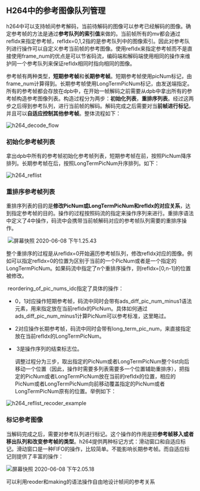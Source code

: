 ## H264中的参考图像队列管理

​	h264中可以支持帧间参考解码，当前待解码的图像可以参考已经解码的图像。确定参考帧的方法是通过**参考队列的索引值**来做的。当前帧所有的mv都会通过refIdx来指定参考帧，refIdx=0,1,2指的是参考队列中的图像索引。因此对参考队列进行操作可以自定义参考当前帧的参考图像。使用refIdx来指定参考帧而不是直接使用frame_num的优点是可以节省码流，编码端和解码端使用相同的操作来维护同一个参考队列来保证refIdx相同时指向相同的图像。

​	参考帧有两种类型，**短期参考帧**和**长期参考帧**。短期参考帧使用picNum标记，由frame_num计算得到。长期参考帧使用LongTermPicNum标记，由发送端指定。所有的参考帧都会存放在dpb中，在开始一帧解码之前需要从dpb中拿出所有的参考帧构造参考图像列表。构造过程分为两步：**初始化列表**，**重排序列表**。经过这两步之后得到参考队列，进行当前帧的解码。解码完成之后需要对当**前帧进行标记**，并且可以**自适应控制其他参考帧**。整体流程如下：

![h264_decode_flow](https://raw.githubusercontent.com/blue-streamer/picture/master/h264_decode_flow1.png?token=AMHBACBBB2NCX7DNJUSKMGS66L5GG)

### 初始化参考帧列表

​	拿出dpb中所有的参考帧初始化参考帧列表，短期参考帧在前，按照PicNum降序排列。长期参考帧在后，按照LongTermPicNum升序排列。如下：

![h264_reflist](https://raw.githubusercontent.com/blue-streamer/picture/master/h264_reflist.png?token=AMHBACDSCLEKKIZ6HJ2Y27S63XEWM)	

### 重排序参考帧列表

​	重排序列表的目的是**修改PicNum或LongTermPicNum和refIdx的对应关系**，达到指定参考帧的目的。操作的过程按照码流的指定来操作序列来进行。重排序语法中定义了4中操作，码流中会携带当前帧解码对应的参考帧队列需要的重排序操作。

​	![屏幕快照 2020-06-08 下午1.25.43](https://raw.githubusercontent.com/blue-streamer/picture/master/h264_reorder.png?token=AMHBACDPR5MSHHCXJ2TISAS63XGDQ)

​	整个重排序的过程是从refIdx=0开始遍历参考帧队列，修改refIdx对应的图像。例如可以指定refIdx=0的位置为区别于当前的一个PicNum或者是一个指定的LongTermPicNum。如果码流中指定了n个重排序操作，则refldx=[0,n-1]的位置被修改。

​	reordering_of_pic_nums_idc指定了具体的操作：

- ​	0，1对应操作短期参考帧，码流中同时会带有ads_diff_pic_num_minus1语法元素，用来指定放在当前refIdx的PicNum。具体如何通过ads_diff_pic_num_minus1计算PicNum可以参考标准，这里略过。

- ​	2对应操作长期参考帧，码流中同时会带有long_term_pic_num，来直接指定放在当前refIdx的LongTermPicNum。

- ​	3是操作序列的结束标志位。

  调整过程分为三步，取出指定的PicNum或者LongTermPicNum整个list向后移动一个位置（因此，操作时需要多列表需要多一个位置辅助重排序），把指定的PicNum或者LongTermPicNum放在当前的refIdx的位置，相应的PicNum或者LongTermPicNum向前移动覆盖指定的PicNum或者LongTermPicNum原有的位置。举例如下：

![h264_reflist_recoder_example](https://raw.githubusercontent.com/blue-streamer/picture/master/h264_reflist_recoder_example.png?token=AMHBACDI3DCY3GREPJB2F6263XJJO)	

### 标记参考图像

​	当解码完成之后，需要对参考队列进行标记。这个操作的作用是把**参考帧移入或者移出队列和改变参考帧的类型**。h264提供两种标记方式：滑动窗口和自适应标记。滑动窗口是一种FIFO的操作，比较简单。不能影响长期参考帧。而自适应标记则提供了丰富的操作：

![屏幕快照 2020-06-08 下午2.05.18](https://raw.githubusercontent.com/blue-streamer/picture/master/h264_marking.png?token=AMHBACEY2W7DZ4V5NLRLQKC63XKX2)



可以利用reoder和making的语法操作自由地设计帧间的参考关系